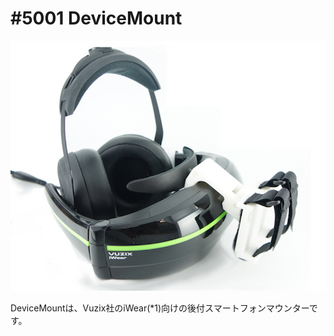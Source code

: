 # #5001 DeviceMount

![](./img/5001_devicemount.jpg)
<!--COLORME-->

DeviceMountは、Vuzix社のiWear(*1)向けの後付スマートフォンマウンターです。